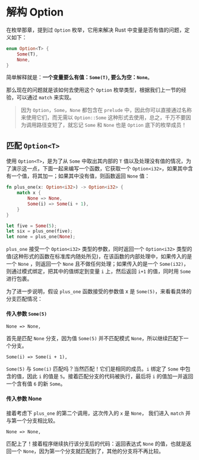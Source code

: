 # 解构 Option

在枚举那章，提到过 `Option` 枚举，它用来解决 Rust 中变量是否有值的问题，定义如下：

```rust
enum Option<T> {
    Some(T),
    None,
}
```

简单解释就是：**一个变量要么有值：`Some(T)`, 要么为空：`None`**。

那么现在的问题就是该如何去使用这个 `Option` 枚举类型，根据我们上一节的经验，可以通过 `match` 来实现。

> 因为 `Option`，`Some`，`None` 都包含在 `prelude` 中，因此你可以直接通过名称来使用它们，而无需以 `Option::Some` 这种形式去使用，总之，千万不要因为调用路径变短了，就忘记 `Some` 和 `None` 也是 `Option` 底下的枚举成员！

## 匹配 `Option<T>`

使用 `Option<T>`，是为了从 `Some` 中取出其内部的 `T` 值以及处理没有值的情况，为了演示这一点，下面一起来编写一个函数，它获取一个 `Option<i32>`，如果其中含有一个值，将其加一；如果其中没有值，则函数返回 `None` 值：

```rust
fn plus_one(x: Option<i32>) -> Option<i32> {
    match x {
        None => None,
        Some(i) => Some(i + 1),
    }
}

let five = Some(5);
let six = plus_one(five);
let none = plus_one(None);
```

`plus_one` 接受一个 `Option<i32>` 类型的参数，同时返回一个 `Option<i32>` 类型的值(这种形式的函数在标准库内随处所见)，在该函数的内部处理中，如果传入的是一个 `None` ，则返回一个 `None` 且不做任何处理；如果传入的是一个 `Some(i32)`，则通过模式绑定，把其中的值绑定到变量 `i` 上，然后返回 `i+1` 的值，同时用 `Some` 进行包裹。

为了进一步说明，假设 `plus_one` 函数接受的参数值 x 是 `Some(5)`，来看看具体的分支匹配情况：

#### 传入参数 `Some(5)`

```rust,ignore
None => None,
```

首先是匹配 `None` 分支，因为值 `Some(5)` 并不匹配模式 `None`，所以继续匹配下一个分支。

```rust,ignore
Some(i) => Some(i + 1),
```

`Some(5)` 与 `Some(i)` 匹配吗？当然匹配！它们是相同的成员。`i` 绑定了 `Some` 中包含的值，因此 `i` 的值是 `5`。接着匹配分支的代码被执行，最后将 `i` 的值加一并返回一个含有值 `6` 的新 `Some`。

#### 传入参数 None

接着考虑下 `plus_one` 的第二个调用，这次传入的 `x` 是 `None`， 我们进入 `match` 并与第一个分支相比较。

```rust,ignore
None => None,
```

匹配上了！接着程序继续执行该分支后的代码：返回表达式 `None` 的值，也就是返回一个 `None`，因为第一个分支就匹配到了，其他的分支将不再比较。